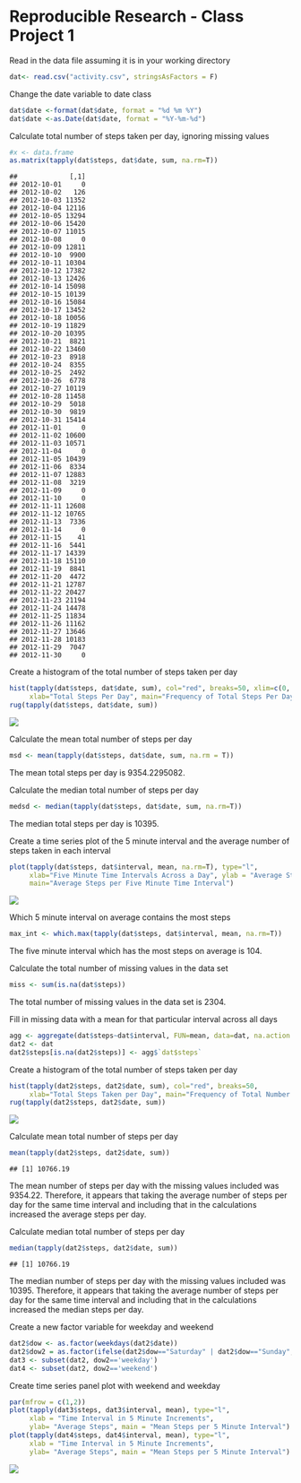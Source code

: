 # Reproducible Research - Class Project 1

Read in the data file assuming it is in your working directory

```r
dat<- read.csv("activity.csv", stringsAsFactors = F)
```

Change the date variable to date class


```r
dat$date <-format(dat$date, format = "%d %m %Y")
dat$date <-as.Date(dat$date, format = "%Y-%m-%d")
```

Calculate total number of steps taken per day, ignoring missing values

```r
#x <- data.frame
as.matrix(tapply(dat$steps, dat$date, sum, na.rm=T))
```

```
##             [,1]
## 2012-10-01     0
## 2012-10-02   126
## 2012-10-03 11352
## 2012-10-04 12116
## 2012-10-05 13294
## 2012-10-06 15420
## 2012-10-07 11015
## 2012-10-08     0
## 2012-10-09 12811
## 2012-10-10  9900
## 2012-10-11 10304
## 2012-10-12 17382
## 2012-10-13 12426
## 2012-10-14 15098
## 2012-10-15 10139
## 2012-10-16 15084
## 2012-10-17 13452
## 2012-10-18 10056
## 2012-10-19 11829
## 2012-10-20 10395
## 2012-10-21  8821
## 2012-10-22 13460
## 2012-10-23  8918
## 2012-10-24  8355
## 2012-10-25  2492
## 2012-10-26  6778
## 2012-10-27 10119
## 2012-10-28 11458
## 2012-10-29  5018
## 2012-10-30  9819
## 2012-10-31 15414
## 2012-11-01     0
## 2012-11-02 10600
## 2012-11-03 10571
## 2012-11-04     0
## 2012-11-05 10439
## 2012-11-06  8334
## 2012-11-07 12883
## 2012-11-08  3219
## 2012-11-09     0
## 2012-11-10     0
## 2012-11-11 12608
## 2012-11-12 10765
## 2012-11-13  7336
## 2012-11-14     0
## 2012-11-15    41
## 2012-11-16  5441
## 2012-11-17 14339
## 2012-11-18 15110
## 2012-11-19  8841
## 2012-11-20  4472
## 2012-11-21 12787
## 2012-11-22 20427
## 2012-11-23 21194
## 2012-11-24 14478
## 2012-11-25 11834
## 2012-11-26 11162
## 2012-11-27 13646
## 2012-11-28 10183
## 2012-11-29  7047
## 2012-11-30     0
```



Create a histogram of the total number of steps taken per day

```r
hist(tapply(dat$steps, dat$date, sum), col="red", breaks=50, xlim=c(0, 25000),
     xlab="Total Steps Per Day", main="Frequency of Total Steps Per Day")
rug(tapply(dat$steps, dat$date, sum))
```

![](PA1_template_files/figure-html/unnamed-chunk-4-1.png) 

Calculate the mean total number of steps per day

```r
msd <- mean(tapply(dat$steps, dat$date, sum, na.rm = T))
```
The mean total steps per day is 9354.2295082.


Calculate the median total number of steps per day

```r
medsd <- median(tapply(dat$steps, dat$date, sum, na.rm=T))
```
The median total steps per day is 10395.


Create a time series plot of the 5 minute interval and the average number of steps taken in each interval

```r
plot(tapply(dat$steps, dat$interval, mean, na.rm=T), type="l", 
     xlab="Five Minute Time Intervals Across a Day", ylab = "Average Steps",
     main="Average Steps per Five Minute Time Interval")
```

![](PA1_template_files/figure-html/unnamed-chunk-7-1.png) 



Which 5 minute interval on average contains the most steps 

```r
max_int <- which.max(tapply(dat$steps, dat$interval, mean, na.rm=T))
```
The five minute interval which has the most steps on average is 104.


Calculate the total number of missing values in the data set

```r
miss <- sum(is.na(dat$steps))
```
The total number of missing values in the data set is 2304.


Fill in missing data with a mean for that particular interval across all days

```r
agg <- aggregate(dat$steps~dat$interval, FUN=mean, data=dat, na.action = "na.omit")
dat2 <- dat
dat2$steps[is.na(dat2$steps)] <- agg$`dat$steps`
```

Create a histogram of the total number of steps taken per day

```r
hist(tapply(dat2$steps, dat2$date, sum), col="red", breaks=50, 
     xlab="Total Steps Taken per Day", main="Frequency of Total Number of Steps  Taken per Day")
rug(tapply(dat2$steps, dat2$date, sum))
```

![](PA1_template_files/figure-html/unnamed-chunk-11-1.png) 

Calculate mean  total number of steps per day

```r
mean(tapply(dat2$steps, dat2$date, sum))
```

```
## [1] 10766.19
```

The mean number of steps per day with the missing values included was 9354.22.  Therefore, it appears that taking the average number of steps per day for the same time interval and including that in the calculations increased the average steps per day.

Calculate median total number of steps per day

```r
median(tapply(dat2$steps, dat2$date, sum))
```

```
## [1] 10766.19
```

The median number of steps per day with the missing values included was 10395. Therefore, it appears that taking the average number of steps per day for the same time interval and including that in the calculations increased the median steps per day.


Create a new factor variable for weekday and weekend

```r
dat2$dow <- as.factor(weekdays(dat2$date))
dat2$dow2 = as.factor(ifelse(dat2$dow=="Saturday" | dat2$dow=="Sunday","weekend","weekday"))
dat3 <- subset(dat2, dow2=='weekday')
dat4 <- subset(dat2, dow2=='weekend')
```


Create time series panel plot with weekend and weekday

```r
par(mfrow = c(1,2))
plot(tapply(dat3$steps, dat3$interval, mean), type="l",
     xlab = "Time Interval in 5 Minute Increments",
     ylab= "Average Steps", main = "Mean Steps per 5 Minute Interval")
plot(tapply(dat4$steps, dat4$interval, mean), type="l",
     xlab = "Time Interval in 5 Minute Increments",
     ylab= "Average Steps", main = "Mean Steps per 5 Minute Interval")
```

![](PA1_template_files/figure-html/unnamed-chunk-15-1.png) 
